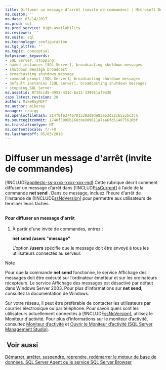 ```yaml
---
title: Diffuser un message d’arrêt (invite de commandes) | Microsoft Docs
ms.custom: ''
ms.date: 03/14/2017
ms.prod: sql
ms.prod_service: high-availability
ms.reviewer: ''
ms.suite: sql
ms.technology: configuration
ms.tgt_pltfrm: ''
ms.topic: conceptual
helpviewer_keywords:
- SQL Server, stopping
- named instances [SQL Server], broadcasting shutdown messages
- shutdown message broadcast
- broadcasting shutdown message
- command prompt [SQL Server], broadcasting shutdown messages
- default instances [SQL Server], broadcasting shutdown messages
- stopping SQL Server
ms.assetid: 9f20ccd5-d952-431d-ba12-339911af9430
caps.latest.revision: 28
author: MikeRayMSFT
ms.author: mikeray
manager: craigg
ms.openlocfilehash: 214f0f637467015392d9de03e53d22c6553bc3ca
ms.sourcegitcommit: 1740f3090b168c0e809611a7aa6fd514075616bf
ms.translationtype: HT
ms.contentlocale: fr-FR
ms.lasthandoff: 05/03/2018
---
```

# <a name="broadcast-a-shutdown-message-command-prompt"></a>Diffuser un message d'arrêt (invite de commandes)
[!INCLUDE[appliesto-ss-xxxx-xxxx-xxx-md](../../includes/appliesto-ss-xxxx-xxxx-xxx-md.md)]
  Cette rubrique décrit comment diffuser un message d’arrêt dans [!INCLUDE[ssCurrent](../../includes/sscurrent-md.md)] à l’aide de la commande **net send** . Dans ce message, incluez l'heure d'arrêt de l'instance de [!INCLUDE[ssNoVersion](../../includes/ssnoversion-md.md)] pour permettre aux utilisateurs de terminer leurs tâches.  
  
##  <a name="SSMSProcedure"></a>  
  
#### <a name="to-broadcast-a-shutdown-message"></a>Pour diffuser un message d'arrêt  
  
1.  À partir d'une invite de commandes, entrez :  
  
     **net send /users "message"**  
  
     L’option **/users** spécifie que le message doit être envoyé à tous les utilisateurs connectés au serveur.  
  
> [!NOTE]  
>  Pour que la commande **net send** fonctionne, le service Affichage des messages doit être exécuté sur l’ordinateur émetteur et sur les ordinateurs récepteurs. Le service Affichage des messages est désactivé par défaut dans Windows Server 2003. Pour plus d’informations sur **net send**, consultez la documentation de Windows.  
  
 Sur votre réseau, il peut être préférable de contacter les utilisateurs par courrier électronique ou par téléphone. Pour savoir quels sont les utilisateurs actuellement connectés à [!INCLUDE[ssNoVersion](../../includes/ssnoversion-md.md)], utilisez le Moniteur d'activité. Pour plus d’informations sur le moniteur d’activité, consultez [Moniteur d’activité](../../relational-databases/performance-monitor/activity-monitor.md) et [Ouvrir le Moniteur d’activité &#40;SQL Server Management Studio&#41;](../../relational-databases/performance-monitor/open-activity-monitor-sql-server-management-studio.md).  
  
## <a name="see-also"></a> Voir aussi  
 [Démarrer, arrêter, suspendre, reprendre, redémarrer le moteur de base de données, SQL Server Agent ou le service SQL Server Browser](../../database-engine/configure-windows/start-stop-pause-resume-restart-sql-server-services.md)  
  
  
